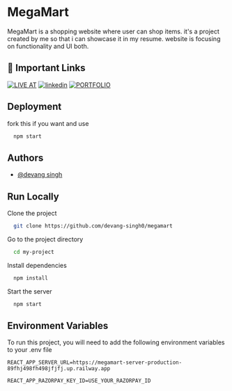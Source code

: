 
# MegaMart

MegaMart is a shopping website where user can shop items. it's a project created by me so that i can showcase it in my resume. website is focusing on functionality and UI both.



## 🔗 Important Links
[![LIVE AT](https://img.shields.io/badge/LIVE_AT-000?style=for-the-badge&logo=ko-fi&logoColor=white)](https://megamart-three.vercel.app/)
[![linkedin](https://img.shields.io/badge/linkedin-0A66C2?style=for-the-badge&logo=linkedin&logoColor=white)](https://www.linkedin.com/in/devang-singh-b29353255/)
[![PORTFOLIO](https://img.shields.io/badge/portfolio-1DA1F2?style=for-the-badge&logo=github&logoColor=white)]()



## Deployment

fork this if you want and use

```bash
  npm start
```


## Authors

- [@devang singh](https://github.com/devang-singh0/)


## Run Locally

Clone the project

```bash
  git clone https://github.com/devang-singh0/megamart
```

Go to the project directory

```bash
  cd my-project
```

Install dependencies

```bash
  npm install
```

Start the server

```bash
  npm start
```


## Environment Variables

To run this project, you will need to add the following environment variables to your .env file

`REACT_APP_SERVER_URL=https://megamart-server-production-89fhj498fh498jfjfj.up.railway.app`

`REACT_APP_RAZORPAY_KEY_ID=USE_YOUR_RAZORPAY_ID`


